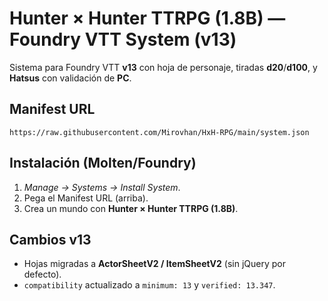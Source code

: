 
# Hunter × Hunter TTRPG (1.8B) — Foundry VTT System (v13)

Sistema para Foundry VTT **v13** con hoja de personaje, tiradas **d20**/**d100**, y **Hatsus** con validación de **PC**.

## Manifest URL
```
https://raw.githubusercontent.com/Mirovhan/HxH-RPG/main/system.json
```

## Instalación (Molten/Foundry)
1. *Manage → Systems → Install System*.
2. Pega el Manifest URL (arriba).
3. Crea un mundo con **Hunter × Hunter TTRPG (1.8B)**.

## Cambios v13
- Hojas migradas a **ActorSheetV2 / ItemSheetV2** (sin jQuery por defecto).
- `compatibility` actualizado a `minimum: 13` y `verified: 13.347`.

